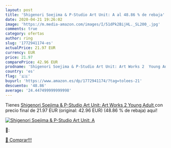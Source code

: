 ```yaml
---
layout: post
title: 'Shigenori Soejima & P-Studio Art Unit: A al 48.86 % de rebaja'
date: 2020-04-21 19:26:02
image: 'https://m.media-amazon.com/images/I/51dPk2BijHL._SL200_.jpg'
comments: true
category: ofertas
author: ring
slug: '1772941174-es'
actualPrice: 21.97 EUR
currency: EUR
price: 21.97
comparePrice: 42.96 EUR
prodname: 'Shigenori Soejima & P-Studio Art Unit: Art Works 2  Young Adult '
country: 'es'
flag: '🇪🇸'
buyurl: 'https://www.amazon.es/dp/1772941174/?tag=tolees-21'
descuento: '48.86'
average: '24.447499999999998'
---
```


Tienes [Shigenori Soejima & P-Studio Art Unit: Art Works 2  Young Adult ](https://www.amazon.es/dp/1772941174/?tag=tolees-21) con precio final de  21.97 EUR (original: 42.96 EUR) (48.86 %  de rebaja) aqui!

[![Shigenori Soejima & P-Studio Art Unit: A](https://m.media-amazon.com/images/I/51dPk2BijHL._SL200_.jpg)](https://www.amazon.es/dp/1772941174/?tag=tolees-21)

🔎:


[🛒 Comprar!!!](https://www.amazon.es/dp/1772941174/?tag=tolees-21)

